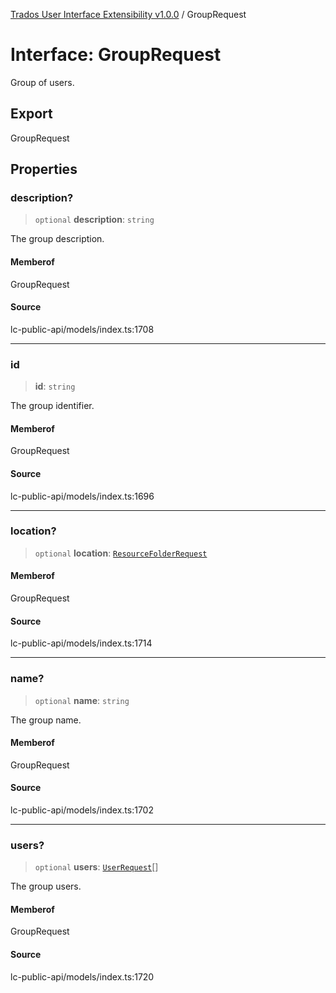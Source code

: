 [Trados User Interface Extensibility v1.0.0](../wiki/globals) / GroupRequest

# Interface: GroupRequest

Group of users.

## Export

GroupRequest

## Properties

### description?

> `optional` **description**: `string`

The group description.

#### Memberof

GroupRequest

#### Source

lc-public-api/models/index.ts:1708

***

### id

> **id**: `string`

The group identifier.

#### Memberof

GroupRequest

#### Source

lc-public-api/models/index.ts:1696

***

### location?

> `optional` **location**: [`ResourceFolderRequest`](../wiki/Interface.ResourceFolderRequest)

#### Memberof

GroupRequest

#### Source

lc-public-api/models/index.ts:1714

***

### name?

> `optional` **name**: `string`

The group name.

#### Memberof

GroupRequest

#### Source

lc-public-api/models/index.ts:1702

***

### users?

> `optional` **users**: [`UserRequest`](../wiki/Interface.UserRequest)[]

The group users.

#### Memberof

GroupRequest

#### Source

lc-public-api/models/index.ts:1720

